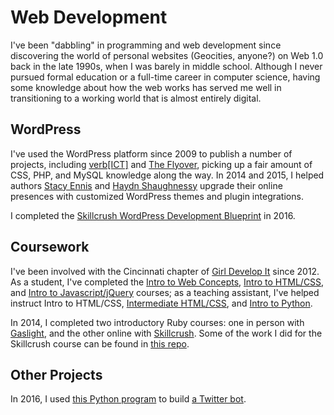# Web Development
I've been "dabbling" in programming and web development since discovering the world of personal websites (Geocities, anyone?) on Web 1.0 back in the late 1990s, when I was barely in middle school. Although I never pursued formal education or a full-time career in computer science, having some knowledge about how the web works has served me well in transitioning to a working world that is almost entirely digital.

## WordPress
I've used the WordPress platform since 2009 to publish a number of projects, including <a href="http://verbict.com">verb[ICT]</a> and <a href="http://theflyover.net">The Flyover</a>, picking up a fair amount of CSS, PHP, and MySQL knowledge along the way. In 2014 and 2015, I helped authors <a href="http://stacyennis.com">Stacy Ennis</a> and <a href="http://haydnshaughnessy.com">Haydn Shaughnessy</a> upgrade their online presences with customized WordPress themes and plugin integrations.

I completed the <a href="https://skillcrush.com/blueprint/freelance-wordpress-developer-2/">Skillcrush WordPress Development Blueprint</a> in 2016.

## Coursework
I've been involved with the Cincinnati chapter of <a href="http://gdicincinnati.com">Girl Develop It</a> since 2012. As a student, I've completed the <a href="https://www.girldevelopit.com/materials/intro-web">Intro to Web Concepts</a>, <a href="https://www.girldevelopit.com/materials/html-intro">Intro to HTML/CSS</a>, and <a href="https://www.girldevelopit.com/materials/intro-js">Intro to Javascript/jQuery</a> courses; as a teaching assistant, I've helped instruct Intro to HTML/CSS, <a href="https://www.girldevelopit.com/materials/inter-html">Intermediate HTML/CSS</a>, and <a href="http://gdi.johndavidback.com/python/#/">Intro to Python</a>.

In 2014, I completed two introductory Ruby courses: one in person with <a href="https://teamgaslight.com/training/courses/9-introduction-to-ruby-on-rails">Gaslight</a>, and the other online with <a href="https://skillcrush.com/program/learn-ruby/">Skillcrush</a>. Some of the work I did for the Skillcrush course can be found in <a href="https://github.com/goodtimesnoodlesalad/retweet-bot">this repo</a>.

## Other Projects
In 2016, I used <a href="https://github.com/goodtimesnoodlesalad/retweet-bot">this Python program</a> to build <a href="http://twitter.com/thrilled_and_ho">a Twitter bot</a>.
